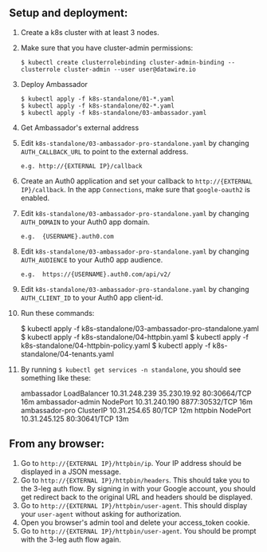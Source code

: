 ## Setup and deployment:

 1. Create a k8s cluster with at least 3 nodes.

 2. Make sure that you have cluster-admin permissions:

        $ kubectl create clusterrolebinding cluster-admin-binding --clusterrole cluster-admin --user user@datawire.io

 3. Deploy Ambassador

        $ kubectl apply -f k8s-standalone/01-*.yaml
        $ kubectl apply -f k8s-standalone/02-*.yaml
        $ kubectl apply -f k8s-standalone/03-ambassador.yaml

 4. Get Ambassador's external address

 5. Edit `k8s-standalone/03-ambassador-pro-standalone.yaml` by
    changing `AUTH_CALLBACK_URL` to point to the external address.

        e.g. http://{EXTERNAL IP}/callback

 6. Create an Auth0 application and set your callback to
    `http://{EXTERNAL IP}/callback`. In the app `Connections`, make
    sure that `google-oauth2` is enabled.

 7. Edit `k8s-standalone/03-ambassador-pro-standalone.yaml` by
    changing `AUTH_DOMAIN` to your Auth0 app domain.

        e.g.  {USERNAME}.auth0.com

 8. Edit `k8s-standalone/03-ambassador-pro-standalone.yaml` by
     changing `AUTH_AUDIENCE` to your Auth0 app audience.

        e.g.  https://{USERNAME}.auth0.com/api/v2/

 9. Edit `k8s-standalone/03-ambassador-pro-standalone.yaml` by
    changing `AUTH_CLIENT_ID` to your Auth0 app client-id.

 10. Run these commands:

        $ kubectl apply -f k8s-standalone/03-ambassador-pro-standalone.yaml
        $ kubectl apply -f k8s-standalone/04-httpbin.yaml
        $ kubectl apply -f k8s-standalone/04-httpbin-policy.yaml
        $ kubectl apply -f k8s-standalone/04-tenants.yaml

 11. By running `$ kubectl get services -n standalone`, you should see
     something like these:

        ambassador         LoadBalancer   10.31.248.239   35.230.19.92   80:30664/TCP     16m
        ambassador-admin   NodePort       10.31.240.190   <none>         8877:30532/TCP   16m
        ambassador-pro     ClusterIP      10.31.254.65    <none>         80/TCP           12m
        httpbin            NodePort       10.31.245.125   <none>         80:30641/TCP     13m

## From any browser:

 1. Go to `http://{EXTERNAL IP}/httpbin/ip`. Your IP address should be
    displayed in a JSON message.
 2. Go to `http://{EXTERNAL IP}/httpbin/headers`. This should take you
    to the 3-leg auth flow. By signing in with your Google account,
    you should get redirect back to the original URL and headers
    should be displayed.
 3. Go to `http://{EXTERNAL IP}/httpbin/user-agent`. This should
    display your `user-agent` without asking for authorization.
 4. Open you browser's admin tool and delete your access_token cookie.
 5. Go to `http://{EXTERNAL IP}/httpbin/user-agent`. You should be
    prompt with the 3-leg auth flow again.
